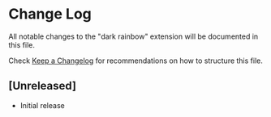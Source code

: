 # Change Log

All notable changes to the "dark rainbow" extension will be documented in this file.

Check [Keep a Changelog](http://keepachangelog.com/) for recommendations on how to structure this file.

## [Unreleased]

- Initial release
